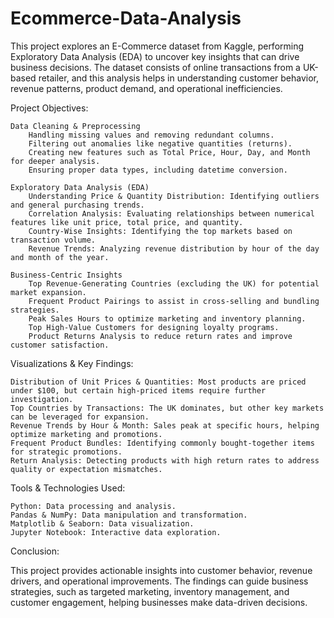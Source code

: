 # Ecommerce-Data-Analysis
This project explores an E-Commerce dataset from Kaggle, performing Exploratory Data Analysis (EDA) to uncover key insights that can drive business decisions. The dataset consists of online transactions from a UK-based retailer, and this analysis helps in understanding customer behavior, revenue patterns, product demand, and operational inefficiencies.

Project Objectives:

    Data Cleaning & Preprocessing
        Handling missing values and removing redundant columns.
        Filtering out anomalies like negative quantities (returns).
        Creating new features such as Total Price, Hour, Day, and Month for deeper analysis.
        Ensuring proper data types, including datetime conversion.

    Exploratory Data Analysis (EDA)
        Understanding Price & Quantity Distribution: Identifying outliers and general purchasing trends.
        Correlation Analysis: Evaluating relationships between numerical features like unit price, total price, and quantity.
        Country-Wise Insights: Identifying the top markets based on transaction volume.
        Revenue Trends: Analyzing revenue distribution by hour of the day and month of the year.

    Business-Centric Insights
        Top Revenue-Generating Countries (excluding the UK) for potential market expansion.
        Frequent Product Pairings to assist in cross-selling and bundling strategies.
        Peak Sales Hours to optimize marketing and inventory planning.
        Top High-Value Customers for designing loyalty programs.
        Product Returns Analysis to reduce return rates and improve customer satisfaction.

Visualizations & Key Findings:

    Distribution of Unit Prices & Quantities: Most products are priced under $100, but certain high-priced items require further investigation.
    Top Countries by Transactions: The UK dominates, but other key markets can be leveraged for expansion.
    Revenue Trends by Hour & Month: Sales peak at specific hours, helping optimize marketing and promotions.
    Frequent Product Bundles: Identifying commonly bought-together items for strategic promotions.
    Return Analysis: Detecting products with high return rates to address quality or expectation mismatches.

Tools & Technologies Used:

    Python: Data processing and analysis.
    Pandas & NumPy: Data manipulation and transformation.
    Matplotlib & Seaborn: Data visualization.
    Jupyter Notebook: Interactive data exploration.

Conclusion:

This project provides actionable insights into customer behavior, revenue drivers, and operational improvements. The findings can guide business strategies, such as targeted marketing, inventory management, and customer engagement, helping businesses make data-driven decisions.
